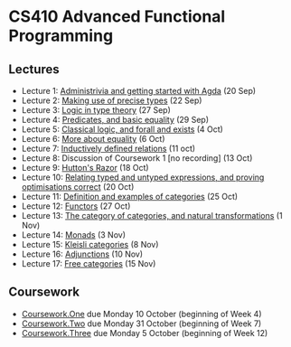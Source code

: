 # CS410 Advanced Functional Programming

## Lectures

* Lecture 1: [Administrivia and getting started with Agda](https://youtu.be/3FZDy6zX_h4) (20 Sep)
* Lecture 2: [Making use of precise types](https://youtu.be/37ENUdO8IVU) (22 Sep)
* Lecture 3: [Logic in type theory](https://youtu.be/yDeI-HiC0wQ) (27 Sep)
* Lecture 4: [Predicates, and basic equality](https://youtu.be/g2N_-sscq6c) (29 Sep)
* Lecture 5: [Classical logic, and forall and exists](https://youtu.be/IYNFSE1-4yE) (4 Oct)
* Lecture 6: [More about equality](https://youtu.be/NU6Ycmp19DE) (6 Oct)
* Lecture 7: [Inductively defined relations](https://youtu.be/Wku5hdU402o) (11 oct)
* Lecture 8: Discussion of Coursework 1 [no recording] (13 Oct)
* Lecture 9: [Hutton's Razor](https://youtu.be/TbD9bTOTuUE) (18 Oct)
* Lecture 10: [Relating typed and untyped expressions, and proving optimisations correct](https://youtu.be/ZVfpTZ359FM) (20 Oct)
* Lecture 11: [Definition and examples of categories](https://youtu.be/vTZVdo2zRYM) (25 Oct)
* Lecture 12: [Functors](https://youtu.be/a6Ex2N4NJO0) (27 Oct)
* Lecture 13: [The category of categories, and natural transformations](https://youtu.be/HE96WiX_7Ww) (1 Nov)
* Lecture 14: [Monads](https://youtu.be/7ag6f67xc5k) (3 Nov)
* Lecture 15: [Kleisli categories](https://youtu.be/TX0daEBxc0E) (8 Nov)
* Lecture 16: [Adjunctions](https://youtu.be/5x2c04gUQzM) (10 Nov)
* Lecture 17: [Free categories](https://youtu.be/mSOQIz9Ap5o) (15 Nov)

## Coursework

* [Coursework.One](Coursework/One.agda) due Monday 10 October (beginning of Week 4)
* [Coursework.Two](Coursework/Two.agda) due Monday 31 October (beginning of Week 7)
* [Coursework.Three](Coursework/Three.agda) due Monday 5 October (beginning of Week 12)
